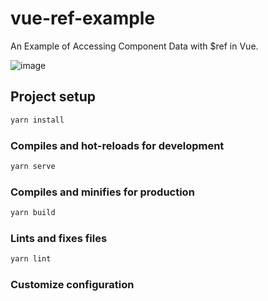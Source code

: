 # vue-ref-example

An Example of Accessing Component Data with $ref in Vue.

![image](https://cdn-images-1.medium.com/max/1600/1*aJP0QZiaeuehdkT3myQb2A.png)

## Project setup

```bash
yarn install
```

### Compiles and hot-reloads for development

```bash
yarn serve
```

### Compiles and minifies for production

```bash
yarn build
```

### Lints and fixes files

```bash
yarn lint
```

### Customize configuration
